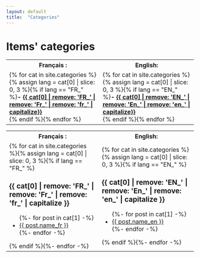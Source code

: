 ```yaml
---
layout: default
title:  "Categories"
---
```


# Items' categories


<table>
	<tr><th>Français : </th><th>English: </th></tr>
	<tr><td>
{% for cat in site.categories %}{% assign lang = cat[0] | slice: 0, 3 %}{% if lang == "FR_" %}<strong>- <a href="#{{ cat[0] | downcase | replace:'é','e' | replace:' ','_' | replace:',','-' | replace:'/',''}}">{{ cat[0] | remove: 'FR_' | remove: 'Fr_' | remove: 'fr_' | capitalize}}</a></strong><br />{% endif %}{% endfor %}
	</td><td>
{% for cat in site.categories %}{% assign lang = cat[0] | slice: 0, 3 %}{% if lang == "EN_" %}<strong>- <a href="#{{ cat[0] | downcase | replace:'é','e' | replace:' ','_' | replace:',','-' | replace:'/',''}}">{{ cat[0] | remove: 'EN_' | remove: 'En_' | remove: 'en_' | capitalize}}</a></strong><br />{% endif %}{% endfor %}
	</td></tr>
</table>

<table>
	<tr><th>Français : </th><th>English: </th></tr>
	<tr><td>
{% for cat in site.categories %}{% assign lang = cat[0] | slice: 0, 3 %}{% if lang == "FR_" %}
  <a name="{{ cat[0] | downcase | replace:'é','e' | replace:' ','_' | replace:',','-' | replace:'/','' }}"></a>
  <h3>{{ cat[0] | remove: 'FR_' | remove: 'Fr_' | remove: 'fr_' | capitalize }}</h3>
  <ul>
    {%- for post in cat[1] -%}
      <li><a href="index.html#{{ post.title | downcase | replace:'é','e' | replace:' ','_' | replace:',','-' | replace:'/','' }}">{{ post.name_fr }}</a></li>
    {%- endfor -%}
  </ul>
 {% endif %}{%- endfor -%}
	</td><td>
{% for cat in site.categories %}{% assign lang = cat[0] | slice: 0, 3 %}{% if lang == "EN_" %}
  <a name="{{ cat[0] | downcase | replace:'é','e' | replace:' ','_' | replace:',','-' | replace:'/','' }}"></a>
  <h3>{{ cat[0] | remove: 'EN_' | remove: 'En_' | remove: 'en_' | capitalize }}</h3>
  <ul>
    {%- for post in cat[1] -%}
      <li><a href="index.html#{{ post.title | downcase | replace:'é','e' | replace:' ','_' | replace:',','-' | replace:'/','' }}">{{ post.name_en }}</a></li>
    {%- endfor -%}
  </ul>
 {% endif %}{%- endfor -%}
</td></tr>
</table>
